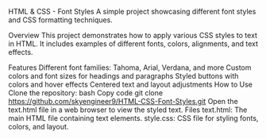 HTML & CSS - Font Styles
A simple project showcasing different font styles and CSS formatting techniques.

Overview
This project demonstrates how to apply various CSS styles to text in HTML. It includes examples of different fonts, colors, alignments, and text effects.

Features
Different font families: Tahoma, Arial, Verdana, and more
Custom colors and font sizes for headings and paragraphs
Styled buttons with colors and hover effects
Centered text and layout adjustments
How to Use
Clone the repository:
bash
Copy code
git clone https://github.com/skyengineer9/HTML-CSS-Font-Styles.git
Open the text.html file in a web browser to view the styled text.
Files
text.html: The main HTML file containing text elements.
style.css: CSS file for styling fonts, colors, and layout.
